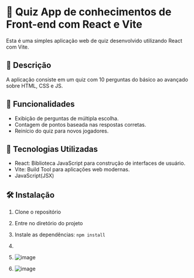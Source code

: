 # 🧩 Quiz App de conhecimentos de Front-end com React e Vite

Esta é uma simples aplicação web de quiz desenvolvido utilizando React com Vite.

## 📝 Descrição

A aplicação consiste em um quiz com 10 perguntas do básico ao avançado sobre HTML, CSS e JS.

## 🚀 Funcionalidades

- Exibição de perguntas de múltipla escolha.
- Contagem de pontos baseada nas respostas corretas.
- Reinício do quiz para novos jogadores.

## 🔧 Tecnologias Utilizadas

- React: Biblioteca JavaScript para construção de interfaces de usuário.
- Vite: Build Tool para aplicações web modernas.
- JavaScript(JSX)

## 🛠️ Instalação

1. Clone o repositório
2. Entre no diretório do projeto
3. Instale as dependências: `npm install`

4. 
4. ![image](https://github.com/devheloisacabral/REACT-QUIZ/assets/108575773/dbf2b3fa-3f34-457b-ada7-be8d4d78a789)

5. ![image](https://github.com/devheloisacabral/REACT-QUIZ/assets/108575773/3ccf0fb5-4d68-421d-810a-6542ecd66597)









